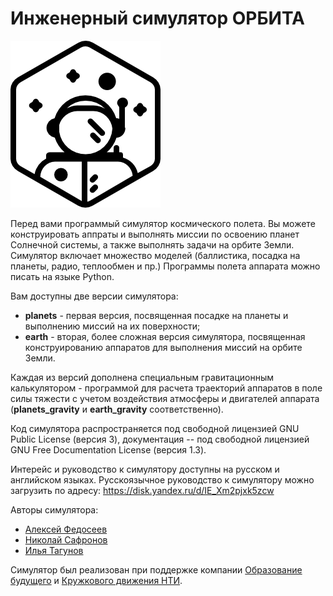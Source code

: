 # Инженерный симулятор ОРБИТА

![Логотип Орбиты](logo.png)

Перед вами программый симулятор космического полета. Вы можете
конструировать аппраты и выполнять миссии по освоению планет Солнечной
системы, а также выполнять задачи на орбите Земли. Симулятор включает
множество моделей (баллистика, посадка на планеты, радио, теплообмен и пр.)
Программы полета аппарата можно писать на языке Python.

Вам доступны две версии симулятора: 

* **planets** - первая версия, посвященная посадке на планеты и выполнению миссий на их поверхности;
* **earth** - вторая, более сложная версия симулятора, посвященная конструированию аппаратов для выполнения миссий на орбите Земли.

Каждая из версий дополнена специальным гравитационным калькулятором - программой для расчета
траекторий аппаратов в поле силы тяжести с учетом воздействия атмосферы и двигателей аппарата
(**planets_gravity** и **earth_gravity** соответственно).

Код симулятора распространяется под свободной лицензией GNU Public License (версия 3), документация -- под
свободной лицензией GNU Free Documentation License (версия 1.3).

Интерейс и руководство к симулятору доступны на русском и английском языках. Русскоязычное руководство к
симулятору можно загрузить по адресу: https://disk.yandex.ru/d/IE_Xm2pjxk5zcw

Авторы симулятора:
* [Алексей Федосеев](mailto:aleksey@fedoseev.net)
* [Николай Сафронов](mailto:bfishh@gmail.com)
* [Илья Тагунов](mailto:tagunil@gmail.com)

Симулятор был реализован при поддержке компании [Образование будущего](https://introsat.ru)
и [Кружкового движения НТИ](https://kruzhok.org).
